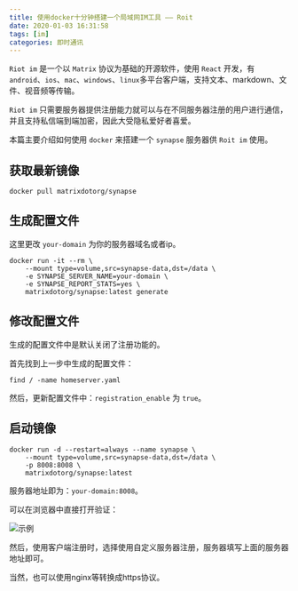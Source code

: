 ```yaml
---
title: 使用docker十分钟搭建一个局域网IM工具 —— Roit
date: 2020-01-03 16:31:58
tags: [im]
categories: 即时通讯
---
```


`Riot im` 是一个以 `Matrix` 协议为基础的开源软件，使用 `React` 开发，有 `android`、`ios`、`mac`、`windows`、`linux`多平台客户端，支持文本、markdown、文件、视音频等传输。

`Riot im` 只需要服务器提供注册能力就可以与在不同服务器注册的用户进行通信，并且支持私信端到端加密，因此大受隐私爱好者喜爱。

本篇主要介绍如何使用 `docker` 来搭建一个 `synapse` 服务器供 `Roit im` 使用。

<!-- more -->

## 获取最新镜像
``` shell
docker pull matrixdotorg/synapse
```

## 生成配置文件

这里更改 `your-domain` 为你的服务器域名或者ip。
``` shell
docker run -it --rm \
    --mount type=volume,src=synapse-data,dst=/data \
    -e SYNAPSE_SERVER_NAME=your-domain \
    -e SYNAPSE_REPORT_STATS=yes \
    matrixdotorg/synapse:latest generate

```

## 修改配置文件

生成的配置文件中是默认关闭了注册功能的。

首先找到上一步中生成的配置文件：
``` shell
find / -name homeserver.yaml
```
然后，更新配置文件中：`registration_enable` 为 `true`。

## 启动镜像
``` shell
docker run -d --restart=always --name synapse \
    --mount type=volume,src=synapse-data,dst=/data \
    -p 8008:8008 \
    matrixdotorg/synapse:latest
```

服务器地址即为：`your-domain:8008`。

可以在浏览器中直接打开验证：

![示例](http://web-site-files.ashshen.cc/blog/riot/synapse-page.png)

然后，使用客户端注册时，选择使用自定义服务器注册，服务器填写上面的服务器地址即可。

当然，也可以使用nginx等转换成https协议。